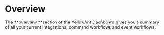 # Overview

The **overview **section of the YellowAnt Dashboard gives you a summary of all your current integrations, command workflows and event workflows. 

